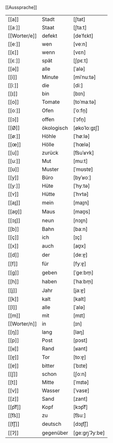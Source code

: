 [[Aussprache]]

|              |            |                |
| ------------ | ---------- | -------------- |
| [[a]]        | Stadt      | [ʃtat]         |
| [[aː]]       | Staat      | [ʃtaːt]        |
| [[Worter/e]] | defekt     | [deˈfɛkt]      |
| [[eː]]       | wen        | [veːn]         |
| [[ɛ]]        | wenn       | [vɛn]          |
| [[ɛː]]       | spät       | [ʃpɛːt]        |
| [[ə]]        | alle       | [ˈalə]         |
| [[i]]        | Minute     | [miˈnuːtə]     |
| [[iː]]       | die        | [diː]          |
| [[ɪ]]        | bin        | [bɪn]          |
| [[o]]        | Tomate     | [toˈmaːtə]     |
| [[oː]]       | Ofen       | [ˈoːfn̩]       |
| [[ɔ]]        | offen      | [ˈɔfn̩]        |
| [[Ø]]        | ökologisch | [økoˈloːɡɪʃ]   |
| [[øː]]       | Höhle      | [ˈhøːlə]       |
| [[œ]]        | Hölle      | [ˈhœlə]        |
| [[u]]        | zurück     | [t͡suˈʁʏk]     |
| [[uː]]       | Mut        | [muːt]         |
| [[ʊ]]        | Muster     | [ˈmʊstɐ]       |
| [[y]]        | Büro       | [byˈʁoː]       |
| [[yː]]       | Hüte       | [ˈhyːtə]       |
| [[ʏ]]        | Hütte      | [ˈhʏtə]        |
| [[aɪ̯]]      | mein       | [maɪ̯n]        |
| [[aʊ̯]]      | Maus       | [maʊ̯s]        |
| [[ɔɪ̯]]      | neun       | [nɔɪ̯n]        |
| [[b]]        | Bahn       | [baːn]         |
| [[ç]]        | ich        | [ɪç]           |
| [[x]]        | auch       | [aʊ̯x]         |
| [[d]]        | der        | [deːɐ̯]        |
| [[f]]        | für        | [fyːɐ̯]        |
| [[ɡ]]        | geben      | [ˈɡeːbm̩]      |
| [[h]]        | haben      | [ˈhaːbm̩]      |
| [[j]]        | Jahr       | [jaːɐ̯]        |
| [[k]]        | kalt       | [kalt]         |
| [[l]]        | alle       | [ˈalə]         |
| [[m]]        | mit        | [mɪt]          |
| [[Worter/n]] | in         | [ɪn]           |
| [[ŋ]]        | lang       | [laŋ]          |
| [[p]]        | Post       | [pɔst]         |
| [[ʁ]]        | Rand       | [ʁant]         |
| [[ɐ̯]]       | Tor        | [toːɐ̯]        |
| [[ɐ]]        | bitter     | [ˈbɪtɐ]        |
| [[ʃ]]        | schon      | [ʃoːn]         |
| [[t]]        | Mitte      | [ˈmɪtə]        |
| [[v]]        | Wasser     | [ˈvasɐ]        |
| [[z]]        | Sand       | [zant]         |
| [[p͡f]]      | Kopf       | [kɔp͡f]        |
| [[t͡s]]      | zu         | [t͡suː]        |
| [[t͡ʃ]]      | deutsch    | [dɔɪ̯t͡ʃ]      |
| [[ʔ]]        | gegenüber  | [ɡeːɡŋ̩ˈʔyːbɐ] |

